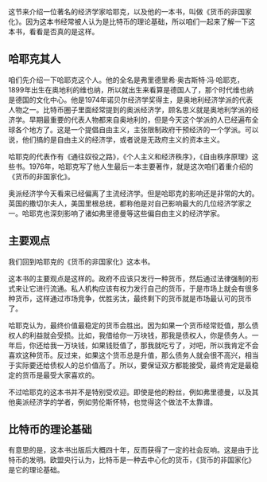 这节来介绍一位著名的经济学家哈耶克，以及他的一本书，叫做《货币的非国家化》。因为这本书经常被人认为是比特币的理论基础，所以咱们一起来了解一下这本书，看看是否真的是这样。

## 哈耶克其人

咱们先介绍一下哈耶克这个人。他的全名是弗里德里希·奥古斯特·冯·哈耶克，1899年出生在奥地利的维也纳，所以就出生来看算是德国人了，那个时代维也纳是德国的文化中心。他是1974年诺贝尔经济学奖得主，是奥地利经济学派的代表人物之一。比特币圈子里面经常提到的奥派经济学，顾名思义就是奥地利学派的经济学。早期最重要的代表人物都来自奥地利的，但是今天这个学派的人已经遍布全球各个地方了。这是一个提倡自由主义，主张限制政府干预经济的一个学派。可以说，他们搞的是自由主义的经济学，或者说是无政府主义的资本主义。

哈耶克的代表作有《通往奴役之路》，《个人主义和经济秩序》，《自由秩序原理》这些书。1976年，哈耶克写了他人生最后一本主要著作，就是这次咱们着重介绍的《货币的非国家化》。

奥派经济学今天看来已经偏离了主流经济学。但是哈耶克的影响还是非常的大的。英国的撒切尔夫人，美国里根总统，都称他是对自己影响最大的几位经济学家之一。哈耶克也深刻影响了诸如弗里德曼等这些偏自由主义的经济学家。

## 主要观点

我们回到哈耶克的《货币的非国家化》这本书。

这本书的主要观点是这样的。政府不应该只发行一种货币，然后通过法律强制的形式来让它进行流通。私人机构应该有权力发行自己的货币，于是市场上就会有很多种货币，这样通过市场竞争，优胜劣汰，最终剩下的货币就是市场最认可的货币了。

哈耶克认为，最终价值最稳定的货币会胜出。因为如果一个货币经常贬值，那么债权人的利益就会受损。比如，我借给你一万块钱，那我是债权人，你是债务人。一年后，你还给我一万块钱，如果钱贬值了，那我就吃亏了，对吧，所以我肯定不会喜欢这种货币。反过来，如果这个货币总是升值，那么债务人就会很不高兴，相当于实际要还给债权人的总价值高了。所以，要保证双方都能接受，最终肯定是最稳定的货币是最受大家喜欢的。

不过哈耶克的这本书并不是特别受欢迎。即使是他的粉丝，例如弗里德曼，以及其他奥派经济学的学者，例如劳伦斯怀特，也觉得这个做法不太靠谱。

## 比特币的理论基础

有意思的是，这本书出版后大概四十年，反而获得了一定的社会反响。这是由于比特币的发明。欧盟央行认为，比特币是一种去中心化的货币，《货币的非国家化》是它的理论基础。
